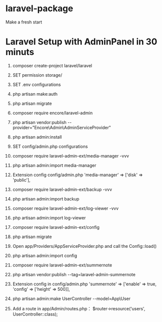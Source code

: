 # laravel-package
Make a fresh start

# Laravel Setup with AdminPanel in 30 minuts
1) composer create-project laravel/laravel <folder>
  
2) SET permission storage/ 

3) SET .env configurations

4) php artisan make:auth

5) php artisan migrate

6) composer require encore/laravel-admin

7) php artisan vendor:publish --provider="Encore\Admin\AdminServiceProvider"

8) php artisan admin:install

9) SET config/admin.php configurations

10) composer require laravel-admin-ext/media-manager -vvv

11) php artisan admin:import media-manager

12) Extension config  config/admin.php         'media-manager' => ['disk' => 'public'],

13) composer require laravel-admin-ext/backup -vvv

14) php artisan admin:import backup

15) composer require laravel-admin-ext/log-viewer -vvv

16) php artisan admin:import log-viewer

17) composer require laravel-admin-ext/config

18) php artisan migrate

19) Open app/Providers/AppServiceProvider.php and call the Config::load()

20) php artisan admin:import config

21) composer require laravel-admin-ext/summernote

22) php artisan vendor:publish --tag=laravel-admin-summernote

23) Extension config in config/admin.php  'summernote' => ['enable' => true, 'config' => ['height' => 500]],

24) php artisan admin:make UserController --model=App\\User

25) Add a route in app/Admin/routes.php： $router->resource('users', UserController::class);
